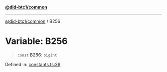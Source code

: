 [**@did-btc1/common**](../README.md)

***

[@did-btc1/common](../globals.md) / B256

# Variable: B256

> `const` **B256**: `bigint`

Defined in: [constants.ts:39](https://github.com/dcdpr/did-btc1-js/blob/751aedd75738c26882a2149e644ae32b9e424707/packages/common/src/constants.ts#L39)
